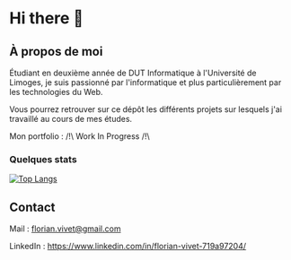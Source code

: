 # Hi there 👋


## À propos de moi

Étudiant en deuxième année de DUT Informatique à l'Université de Limoges, je suis passionné par l'informatique et plus particulièrement par les technologies du Web.

Vous pourrez retrouver sur ce dépôt les différents projets sur lesquels j'ai travaillé au cours de mes études.

Mon portfolio : /!\ Work In Progress /!\

### Quelques stats

[![Top Langs](https://github-readme-stats.vercel.app/api/top-langs/?username=Sohar-FV)](https://github.com/anuraghazra/github-readme-stats)



## Contact

Mail : florian.vivet@gmail.com

LinkedIn : https://www.linkedin.com/in/florian-vivet-719a97204/

